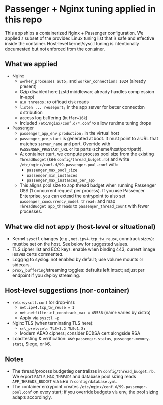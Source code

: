 # Passenger + Nginx tuning applied in this repo

This app ships a containerized Nginx + Passenger configuration. We applied a subset of the provided Linux tuning list that is safe and effective inside the container. Host-level kernel/sysctl tuning is intentionally documented but not enforced from the container.

## What we applied

- Nginx
  - `worker_processes auto;` and `worker_connections 1024` (already present)
  - Gzip disabled here (zstd middleware already handles compression in-app)
  - `aio threads;` to offload disk reads
  - `listen ... reuseport;` in the app server for better connection distribution
  - access log buffering (`buffer=16k`)
  - Included `/etc/nginx/conf.d/*.conf` to allow runtime tuning drops
- Passenger
  - `passenger_app_env production;` in the virtual host
  - `passenger_pre_start` is generated at boot. It must point to a URL that matches `server_name` and port. Override with `PASSENGER_PRESTART_URL` or its parts (scheme/host/port/path).
  - At container start, we compute process pool size from the existing `ThreadBudget` (see `config/thread_budget.rb`) and write `/etc/nginx/conf.d/99-passenger-pool.conf` with:
    - `passenger_max_pool_size`
    - `passenger_min_instances`
    - `passenger_max_instances_per_app`
  - This aligns pool size to app thread budget when running Passenger OSS (1 concurrent request per process). If you use Passenger Enterprise, you can extend the entrypoint to also set `passenger_concurrency_model thread;` and map `ThreadBudget.app_threads` to `passenger_thread_count` with fewer processes.

## What we did not apply (host-level or situational)

- Kernel `sysctl` changes (e.g., `net.ipv4.tcp_tw_reuse`, conntrack sizes): must be set on the host. See below for suggested values.
- TLS cipher list and ECC keys: enable when binding 443; current image leaves certs commented.
- Logging to syslog: not enabled by default; use volume mounts or sidecars.
- `proxy_buffering`/streaming toggles: defaults left intact; adjust per endpoint if you deploy streaming.

## Host-level suggestions (non-container)

- `/etc/sysctl.conf` (or drop-ins):
  - `net.ipv4.tcp_tw_reuse = 1`
  - `net.netfilter.nf_conntrack_max = 65536` (name varies by distro)
  - Apply via `sysctl -p`
- Nginx TLS (when terminating TLS here):
  - `ssl_protocols TLSv1.2 TLSv1.3;`
  - Modern AEAD ciphers; consider ECDSA cert alongside RSA
- Load testing & verification: use `passenger-status`, `passenger-memory-stats`, Siege, or k6.

## Notes

- The thread/process budgeting centralizes in `config/thread_budget.rb`. We export `RAILS_MAX_THREADS` and database pool sizing reads `APP_THREADS_BUDGET` via ERB in `config/database.yml`.
- The container entrypoint creates `/etc/nginx/conf.d/99-passenger-pool.conf` on every start; if you override budgets via env, the pool sizing adapts accordingly.

